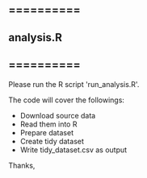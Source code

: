 
## ==========
## analysis.R
## ==========

Please run the R script 'run_analysis.R'.

The code will cover the followings:
* Download source data
* Read them into R
* Prepare dataset
* Create tidy dataset
* Write tidy_dataset.csv as output

Thanks,
